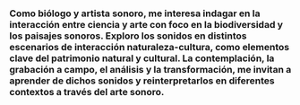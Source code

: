 ### Como biólogo y artista sonoro, me interesa indagar en la interacción entre ciencia y arte con foco en la biodiversidad y los paisajes sonoros. Exploro los sonidos en distintos escenarios de interacción naturaleza-cultura, como elementos clave del patrimonio natural y cultural. La contemplación, la grabación a campo, el análisis y la transformación, me invitan a aprender de dichos sonidos y reinterpretarlos en diferentes contextos a través del arte sonoro.

<!--
[menu 1](https://github.com/pepiamodeo/pepiamodeo.github.io/tree/main/menu1/pagina1.html)
-->